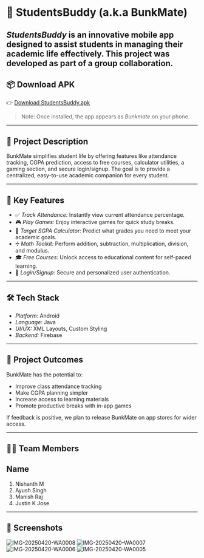 # 📱 StudentsBuddy (a.k.a BunkMate)

*StudentsBuddy* is an innovative mobile app designed to assist students in managing their academic life effectively. This project was developed as part of a group collaboration.
---

## 📦 Download APK

👉 [Download StudentsBuddy.apk](StudentsBuddy.apk)

> Note: Once installed, the app appears as *Bunkmate* on your phone.

---

## 🎯 Project Description

BunkMate simplifies student life by offering features like attendance tracking, CGPA prediction, access to free courses, calculator utilities, a gaming section, and secure login/signup. The goal is to provide a centralized, easy-to-use academic companion for every student.

---

## 🚀 Key Features

- ✅ *Track Attendance:* Instantly view current attendance percentage.
- 🎮 *Play Games:* Enjoy interactive games for quick study breaks.
- 🎯 *Target SGPA Calculator:* Predict what grades you need to meet your academic goals.
- ➗ *Math Toolkit:* Perform addition, subtraction, multiplication, division, and modulus.
- 🎓 *Free Courses:* Unlock access to educational content for self-paced learning.
- 🔐 *Login/Signup:* Secure and personalized user authentication.

---

## 🛠 Tech Stack

- *Platform:* Android
- *Language:* Java
- *UI/UX:* XML Layouts, Custom Styling
- *Backend:* Firebase

---

## 🧠 Project Outcomes

BunkMate has the potential to:
- Improve class attendance tracking
- Make CGPA planning simpler
- Increase access to learning materials
- Promote productive breaks with in-app games

If feedback is positive, we plan to release BunkMate on app stores for wider access.

---

## 🧑‍💻 Team Members

 Name
------------------
 1. Nishanth M
 2. Ayush Singh
 3. Manish Raj
 4. Justin K Jose

---

## 📸 Screenshots
![IMG-20250420-WA0008](https://github.com/user-attachments/assets/5160229c-39ed-426d-aee2-48c5b5331559)
![IMG-20250420-WA0007](https://github.com/user-attachments/assets/c646fb9b-a237-4d53-a64b-0eb4dba1b46a)
![IMG-20250420-WA0006](https://github.com/user-attachments/assets/03f0625b-f144-4750-aae1-5dd23f86177d)
![IMG-20250420-WA0005](https://github.com/user-attachments/assets/c7ce39d5-9660-4f5a-a9bd-b802b7b8f2c5)


